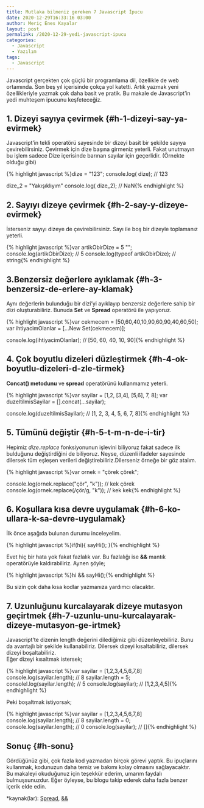 ```yaml
---
title: Mutlaka bilmeniz gereken 7 Javascript İpucu
date: 2020-12-29T16:33:16 03:00
author: Meriç Enes Kayalar
layout: post
permalink: /2020-12-29-yedi-javascript-ipucu
categories:
  - Javascript
  - Yazılım
tags:
  - Javascript
---
```


Javascript gerçekten çok güçlü bir programlama dil, özellikle de web ortamında. Son beş yıl içerisinde çokça yol katetti. Artık yazmak yeni özellikleriyle yazmak çok daha basit ve pratik. Bu makale de Javascript’in yedi muhteşem ipucunu keşfeteceğiz.

## 1. Dizeyi sayıya çevirmek {#h-1-dizeyi-say-ya-evirmek}

Javascript’in tekli operatörü sayesinde bir dizeyi basit bir şekilde sayıya çevirebilirsiniz. Çevirmek için dize başına   girmeniz yeterli. Fakat unutmayın bu işlem sadece Dize içerisinde barınan sayılar için geçerlidir. (Örnekte olduğu gibi)

{% highlight javascript %}dize = "123";
console.log( dize);
// 123

dize_2 = "Yakışıklıyım"
console.log( dize_2);
// NaN{% endhighlight %}

## 2. Sayıyı dizeye çevirmek {#h-2-say-y-dizeye-evirmek}

İsterseniz sayıyı dizeye de çevirebilirsiniz. Sayı ile boş bir dizeyle toplamanız yeterli.

{% highlight javascript %}var artikObirDize = 5   "";
console.log(artikObirDize);
// 5
console.log(typeof artikObirDize);
// string{% endhighlight %}

## 3.Benzersiz değerlere ayıklamak {#h-3-benzersiz-de-erlere-ay-klamak}

Aynı değerlerin bulunduğu bir dizi’yi ayıklayıp benzersiz değerlere sahip bir dizi oluşturabiliriz. Bunuda **Set** ve **Spread** operatörü ile yapıyoruz.

{% highlight javascript %}var cekmecem = [50,60,40,10,90,60,90,40,60,50];
var ihtiyacimOlanlar = [...New Set(cekmecem)];

console.log(ihtiyacimOlanlar);
// [50, 60, 40, 10, 90]{% endhighlight %}

## 4. Çok boyutlu dizeleri düzleştirmek {#h-4-ok-boyutlu-dizeleri-d-zle-tirmek}

**Concat() metodunu** ve **spread** operatörünü kullanmamız yeterli.

{% highlight javascript %}var sayilar = [1,2, [3,4], [5,6], 7, 8];
var duzeltilmisSayilar = [].concat(...sayilar);

console.log(duzeltilmisSayilar);
// [1, 2, 3, 4, 5, 6, 7, 8]{% endhighlight %}

## 5. Tümünü değiştir {#h-5-t-m-n-de-i-tir}

Hepimiz _dize.replace_ fonksiyonunun işlevini biliyoruz fakat sadece ilk bulduğunu değiştirdiğini de biliyoruz. Neyse, düzenli ifadeler sayesinde dilersek tüm eşleşen verileri değiştirebiliriz.Dilerseniz örneğe bir göz atalım.

{% highlight javascript %}var ornek = "çörek çörek";

console.log(ornek.replace("çör", "k"));
// kek çörek
console.log(ornek.replace(/çör/g, "k"));
// kek kek{% endhighlight %}

## 6. Koşullara kısa devre uygulamak {#h-6-ko-ullara-k-sa-devre-uygulamak}

İlk önce aşağıda bulunan durumu inceleyelim.

{% highlight javascript %}if(hi){
sayHi();
}{% endhighlight %}

Evet hiç bir hata yok fakat fazlalık var. Bu fazlalığı ise **&&** mantık operatörüyle kaldırabiliriz. Aynen şöyle;

{% highlight javascript %}hi && sayHi();{% endhighlight %}

Bu sizin çok daha kısa kodlar yazmanıza yardımcı olacaktır.

## 7. Uzunluğunu kurcalayarak dizeye mutasyon geçirtmek {#h-7-uzunlu-unu-kurcalayarak-dizeye-mutasyon-ge-irtmek}

Javascript’te dizenin length değerini dilediğimiz gibi düzenleyebiliriz. Bunu da avantajlı bir şekilde kullanabiliriz. Dilersek dizeyi kısaltabiliriz, dilersek dizeyi boşaltabiliriz.  
Eğer dizeyi kısaltmak istersek;

{% highlight javascript %}var sayilar = [1,2,3,4,5,6,7,8]
console.log(sayilar.length);
// 8
sayilar.length = 5;
consolel.log(sayilar.length);
// 5
console.log(sayilar);
// [1,2,3,4,5]{% endhighlight %}

Peki boşaltmak istiyorsak;

{% highlight javascript %}var sayilar = [1,2,3,4,5,6,7,8]
console.log(sayilar.length);
// 8
sayilar.length = 0;
console.log(sayilar.length);
// 0
console.log(sayilar);
// []{% endhighlight %}

## Sonuç {#h-sonu}

Gördüğünüz gibi, çok fazla kod yazmadan birçok görevi yaptık. Bu ipuçlarını kullanmak, kodunuzun daha temiz ve bakımı kolay olmasını sağlayacaktır.  
Bu makaleyi okuduğunuz için teşekkür ederim, umarım faydalı bulmuşsunuzdur. Eğer öyleyse, bu blogu takip ederek daha fazla benzer içerik elde edin.

<p class="has-small-font-size">
  *kaynak(lar): <a href="https://developer.mozilla.org/en-US/docs/Web/JavaScript/Reference/Operators/Spread_syntax">Spread</a>, <a href="https://developer.mozilla.org/en-US/docs/Web/JavaScript/Reference/Operators/Logical_AND">&&</a>
</p>
